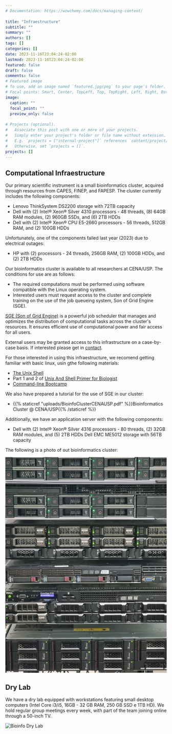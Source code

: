 ```yaml
---
# Documentation: https://wowchemy.com/docs/managing-content/

title: "Infraestructure"
subtitle: ""
summary: ""
authors: []
tags: []
categories: []
date: 2023-11-16T23:04:24-02:00
lastmod: 2023-11-16T23:04:24-02:00
featured: false
draft: false
comments: false  
# Featured image
# To use, add an image named `featured.jpg/png` to your page's folder.
# Focal points: Smart, Center, TopLeft, Top, TopRight, Left, Right, BottomLeft, Bottom, BottomRight.
image:
  caption: ""
  focal_point: ""
  preview_only: false

# Projects (optional).
#   Associate this post with one or more of your projects.
#   Simply enter your project's folder or file name without extension.
#   E.g. `projects = ["internal-project"]` references `content/project/deep-learning/index.md`.
#   Otherwise, set `projects = []`.
projects: []
---
```


## Computational Infraestructure

Our primary scientific instrument is a small bioinformatics cluster, acquired through resources from CAPES, FINEP, and FAPESP. The cluster currently includes the following components:

- Lenovo ThinkSystem DS2200 storage with 72TB capacity
- Dell with (2) Intel® Xeon® Silver 4310 processors - 48 threads, (8) 64GB RAM modules, (2) 960GB SSDs, and (6) 2TB HDDs
- Dell with (2) Intel® Xeon® CPU E5-2660 processors - 56 threads, 512GB RAM, and (2) 100GB HDDs

Unfortunately, one of the components failed last year (2023) due to electrical outages:

- HP with (2) processors - 24 threads, 256GB RAM, (2) 100GB HDDs, and (2) 2TB HDDs

Our bioinformatics cluster is available to all researchers at CENA/USP. The conditions for use are as follows:

- The required computations must be performed using software compatible with the Linux operating system.
- Interested users must request access to the cluster and complete training on the use of the job queueing system, Son of Grid Engine (SGE).

[SGE (Son of Grid Engine)](https://gridengine.sourceforge.io/SGE/) is a powerful job scheduler that manages and optimizes the distribution of computational tasks across the cluster's resources. It ensures efficient use of computational power and fair access for all users. 

External users may be granted access to this infrastructure on a case-by-case basis. If interested please get in [contact](/contact/).

For those interested in using this infraestructure, we recomend getting familiar with basic linux, usin gthe following materials:

- [The Unix Shell](https://swcarpentry.github.io/shell-novice/)
- Part 1 and 2 of  [Unix And Shell Primer for Biologist](http://korflab.ucdavis.edu/Unix_and_Perl/current.html)
- [Command-line Bootcamp](http://korflab.ucdavis.edu/bootcamp.html)

We also have prepared a tutorial for the use of SGE in our cluster:

- {{% staticref "uploads/BioinfoClusterCENAUSP.pdf" %}}Bioinformatics Cluster @ CENA/USP{{% /staticref %}}


Additionally, we have an application server with the following components:

- Dell with (2) Intel® Xeon® Silver 4316 processors - 80 threads, (2) 32GB RAM modules, and (5) 2TB HDDs
Dell EMC ME5012 storage with 56TB capacity

The following is a photo of out bioinformatics cluster:

![Bioinfo Cluster](LabBCES_BioinfoCluster.jpg)

## Dry Lab

We have a dry lab equipped with workstations featuring small desktop computers (Intel Core i3/i5, 16GB - 32 GB RAM, 250 GB SSD e 1TB HD). We hold regular group meetings every week, with part of the team joining online through a 50-inch TV.

![Bioinfo Dry Lab](LabBCES_DryLab.jpg)
